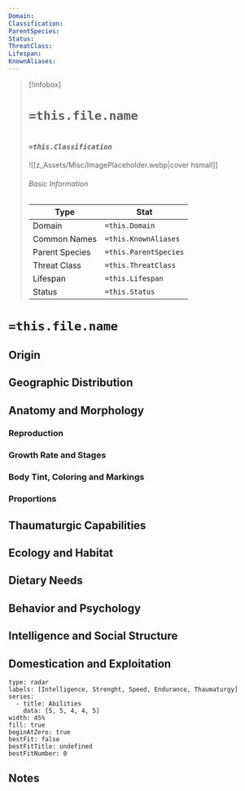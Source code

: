 ```yaml
---
Domain: 
Classification: 
ParentSpecies: 
Status: 
ThreatClass: 
Lifespan: 
KnownAliases:
---
```

> [!infobox]
> # `=this.file.name`
> # <font size=3>*`=this.Classification`*</font>
> ![[z_Assets/Misc/ImagePlaceholder.webp|cover hsmall]]
> ###### Basic Information
> Type |  Stat |
> ---|---|
> Domain | `=this.Domain` |
> Common Names | `=this.KnownAliases` |
> Parent Species | `=this.ParentSpecies` |
> Threat Class | `=this.ThreatClass` |
> Lifespan | `=this.Lifespan` |
> Status | `=this.Status` |


# `=this.file.name`

## Origin


## Geographic Distribution


## Anatomy and Morphology

### Reproduction

### Growth Rate and Stages

### Body Tint, Coloring and Markings

### Proportions

## Thaumaturgic Capabilities

## Ecology and Habitat

## Dietary Needs

## Behavior and Psychology

## Intelligence and Social Structure

## Domestication and Exploitation

```chart
type: radar
labels: [Intelligence, Strenght, Speed, Endurance, Thaumaturgy]
series:
  - title: Abilities
    data: [5, 5, 4, 4, 5]
width: 45%
fill: true
beginAtZero: true
bestFit: false
bestFitTitle: undefined
bestFitNumber: 0
```


## Notes
